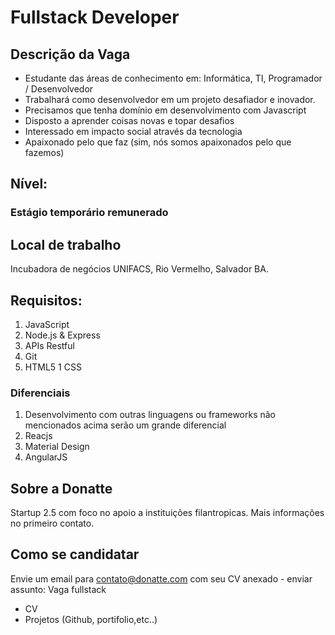 # Fullstack Developer

## Descrição da Vaga
- Estudante das áreas de conhecimento em: Informática, TI, Programador / Desenvolvedor
- Trabalhará como desenvolvedor em um projeto desafiador e inovador.
- Precisamos que tenha domínio em desenvolvimento com Javascript
- Disposto a aprender coisas novas e topar desafios
- Interessado em impacto social através da tecnologia
- Apaixonado pelo que faz (sim, nós somos apaixonados pelo que fazemos)

## Nível: 
### Estágio temporário remunerado

## Local de trabalho
 Incubadora de negócios UNIFACS, Rio Vermelho, Salvador BA.

## Requisitos:
1. JavaScript
1. Node.js & Express
1. APIs Restful
1. Git
1. HTML5
1  CSS


### Diferenciais

1. Desenvolvimento com outras linguagens ou frameworks não mencionados acima serão um grande diferencial
1. Reacjs
1. Material Design
1. AngularJS

## Sobre a Donatte

Startup 2.5 com foco no apoio a instituições filantropicas.
Mais informações no primeiro contato.


## Como se candidatar

Envie um email para contato@donatte.com com seu CV anexado - enviar assunto:
Vaga fullstack

 - CV
 - Projetos (Github, portifolio,etc..)
